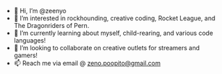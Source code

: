- 👋 Hi, I’m @zeenyo
- 👀 I’m interested in rockhounding, creative coding, Rocket League, and The Dragonriders of Pern. 
- 🌱 I’m currently learning about myself, child-rearing, and various code languages!
- 💞️ I’m looking to collaborate on creative outlets for streamers and gamers!
- 📫 Reach me via email @ zeno.poopito@gmail.com

<!---
zeenyo/zeenyo is a ✨ special ✨ repository because its `README.md` (this file) appears on your GitHub profile.
You can click the Preview link to take a look at your changes.
--->
